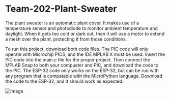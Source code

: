 # Team-202-Plant-Sweater
The plant sweater is an automatic plant cover. It makes use of a temperature sensor and photodiode to monitor ambient temperature and daylight. When it gets too cold or dark out, then it will use a motor to extend a mesh over the plant, protecting it from those conditions. 

To run this project, download both code files. The PIC code will only operate with Microchip PICS, and the IDE MPLAB X must be used. Insert the PIC code into the main.c file for the proper project. Then connect the MPLAB Snap to both your compueter and PIC, and download the code to the PIC. The ESP-32 code only works on the ESP-32, but can be run with any program that is compatable with the MicroPython language. Download the code to the ESP-32, and it should work as expected. 

![image](https://user-images.githubusercontent.com/100162608/166410012-17bd6c83-127f-4b45-9e0a-9ff928ec1075.png)

